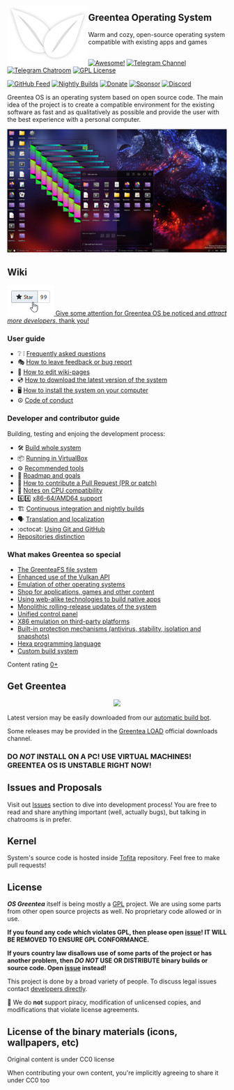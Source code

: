 [<img align="left" width="186px" height="128px" src="https://raw.githubusercontent.com/GreenteaOS/.github/kawaii/profile/logo_white_leaves.png" />](https://greenteaos.github.io)

## Greentea Operating System

Warm and cozy, open-source operating system compatible with existing apps and games
<br/><br/>

[![Awesome!](https://cdn.rawgit.com/sindresorhus/awesome/d7305f38d29fed78fa85652e3a63e154dd8e8829/media/badge.svg)](https://www.youtube.com/channel/UChcz5b20vDOk4ERoPs-pCbw/featured)
[![Telegram Channel](https://img.shields.io/badge/Telegram-Greentea%20OS%20NEWS-blue.svg?logo=Telegram)](https://telegram.me/greenteaos_news)
[![Telegram Chatroom](https://img.shields.io/badge/Telegram-Greentea%20OS%20CHAT-blue.svg?logo=Telegram)](https://telegram.me/greenteaos)
[![GPL License](https://img.shields.io/badge/License-GNU%20LGPLv3-green.svg?style=flat)](https://github.com/GreenteaOS/Greentea#license)

[![GitHub Feed](https://img.shields.io/badge/GitHub-Feed-0f9d58.svg?style=flat&logo=GitHub)](https://t.me/greenteaos_github)
[![Nightly Builds](https://img.shields.io/badge/Automated-Builds-ff69b4.svg?style=flat)](https://ci.appveyor.com/project/PeyTy/kernel-vwmh6/build/artifacts)
[![Donate](https://img.shields.io/badge/Sponsor-Patreon-bb3bbb.svg?style=flat&logo=Patreon)](https://greenteaos.github.io/donate/)
[![Sponsor](https://img.shields.io/badge/Sponsor-GitHub-bb3bbb.svg?style=flat&logo=Patreon)](https://github.com/sponsors/PeyTy)
[![Discord](https://img.shields.io/badge/Discord-Join-758EDC.svg?logo=discord)](https://discord.gg/UGZq8GB)

Greentea OS is an operating system based on open source code. The main idea of the project is to create a compatible environment for the existing software as fast and as qualitatively as possible and provide the user with the best experience with a personal computer.

![Screenshot](Images/screenshot.jpg?raw=true)

## Wiki

[![Give a star](https://github.com/GreenteaOS/Tofita/raw/kawaii/docs/star.png?raw=true)
Give some attention for Greentea OS be noticed and *attract more developers*, thank you!](https://github.com/GreenteaOS/Greentea/stargazers)

### User guide

* :grey_question: :grey_exclamation: [Frequently asked questions](User-Guide/Frequently-Asked-Questions.md)
* :performing_arts: [How to leave feedback or bug report](User-Guide/Issues.md)
* :book: [How to edit wiki-pages](User-Guide/Wiki-How.md)
* :cd: [How to download the latest version of the system](User-Guide/Download-Latest.md)
* :desktop_computer: [How to install the system on your computer](User-Guide/Installation.md)
* :peace_symbol: [Code of conduct](https://github.com/GreenteaOS/.github/blob/kawaii/CODE_OF_CONDUCT.md)

### Developer and contributor guide

Building, testing and enjoing the development process:

* :hammer_and_wrench: [Build whole system](https://github.com/GreenteaOS/Tofita#build)
* :package: [Running in VirtualBox](Developer-Guide/VirtualBox-Config.md)
* :gear: [Recommended tools](Developer-Guide/Must-Have.md)
* :dart: [Roadmap and goals](Developer-Guide/Roadmap.md)
* :sunrise: [How to contribute a Pull Request (PR or patch)](Developer-Guide/Create-Pull-Request.md)
* :game_die: [Notes on CPU compatibility](Developer-Guide/CPUID.md)
* :six::four: [x86-64/AMD64 support](Developer-Guide/x64.md)
* :building_construction: [Continuous integration and nightly builds](Developer-Guide/CI.md)
* :speaking_head: [Translation and localization](Developer-Guide/Localization.md)
* :octocat: [Using Git and GitHub](Developer-Guide/Git-and-GitHub.md)
* [Repositories distinction](Developer-Guide/Repos.md)

### What makes Greentea so special

* [The GreenteaFS file system](User-Guide/Greentea-FS.md)
* [Enhanced use of the Vulkan API](User-Guide/Vulkan.md)
* [Emulation of other operating systems](User-Guide/Vulkan.md)
* [Shop for applications, games and other content](User-Guide/Shop.md)
* [Using web-alike technologies to build native apps](User-Guide/Web.md)
* [Monolithic rolling-release updates of the system](User-Guide/Rolling.md)
* [Unified control panel](User-Guide/Control-Panel.md)
* [X86 emulation on third-party platforms](Developer-Guide/x86.md)
* [Built-in protection mechanisms (antivirus, stability, isolation and snapshots)](User-Guide/Protection.md)
* [Hexa programming language](User-Guide/Hexa.md)
* [Custom build system](User-Guide/Build-System.md)

Content rating [0+](https://en.wikipedia.org/wiki/Motion_picture_content_rating_system)

## Get Greentea

<p align="center">
  <a href="https://greenteaos.github.io/#download">
    <img width="50px" src="https://cdn4.iconfinder.com/data/icons/ios-web-user-interface-multi-circle-flat-vol-6/512/Download_downloading_data_storage_folder-128.png" />
  </a>
</p>

Latest version may be easily downloaded from our [automatic build bot](https://github.com/GreenteaOS/Tofita#automatic-builds).

Some releases may be provided in the [Greentea LOAD](https://t.me/greenteaos_official) official downloads channel.

### DO *NOT* INSTALL ON A PC! USE VIRTUAL MACHINES! GREENTEA OS IS UNSTABLE RIGHT NOW!

## Issues and Proposals

Visit out [Issues](https://github.com/GreenteaOS/Greentea/issues) section to dive into development process! You are free to read and share anything important (well, actually bugs), but talking in chatrooms is in prefer.

## Kernel

System's source code is hosted inside [Tofita](https://github.com/GreenteaOS/Tofita) repository. Feel free to make pull requests!

## License

___OS Greentea___ itself is being mostly a [GPL](https://en.wikipedia.org/wiki/GNU_General_Public_License) project. We are using some parts from other open source projects as well. No proprietary code allowed or in use.

**If you found any code which violates GPL, then please open [issue](https://github.com/GreenteaOS/Greentea/issues)! IT WILL BE REMOVED TO ENSURE GPL CONFORMANCE.**

**If yours country law disallows use of some parts of the project or has another problem, then *DO NOT* USE OR DISTRIBUTE binary builds or source code. Open [issue](https://github.com/GreenteaOS/Greentea/issues) instead!**

This project is done by a broad variety of people. To discuss legal issues contact [developers directly](https://t.me/greenteaos).

:black_flag: We do **not** support piracy, modification of unlicensed copies, and modifications that violate license agreements.

## License of the binary materials (icons, wallpapers, etc)

Original content is under CC0 license

When contributing your own content, you're implicitly agreeing to share it under CC0 too
